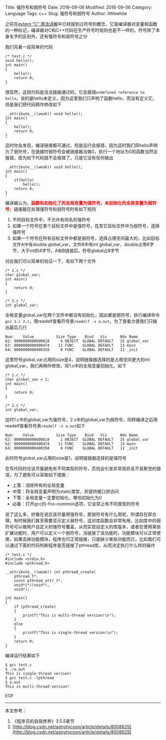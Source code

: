 Title: 强符号和弱符号
Date: 2016-09-06
Modified: 2016-09-06
Category: Language
Tags: c++
Slug: 强符号和弱符号
Author: littlewhite

之前在[extern “C” 用法详解](http://littlewhite.us/archives/240)中已经提到过符号的概念，它是编译器对变量和函数的一种标记，编译器对C和C++代码在生产符号时规则也是不一样的，符号除了本身名字的区别外，还有强符号和弱符号之分

我们先看一段简单的代码

	/* test.c */
	void hello();
	int main()
	{
		hello();
		return 0;
	}
很显然，这段代码是没法链接通过的，它会报错`undefined reference to hello`，说的是hello未定义，因为这里我们只声明了函数hello，而没有定义它。但是我们把代码稍作修改如下

	__attribute__((weak)) void hello();
	int main()
	{
		hello();
		return 0;
	}
这时你会发现，编译链接都可通过，但是运行会报错，因为这时我们将hello声明为了弱符号，在链接时弱符号会被链接器当做0，执行一个地址为0的函数当然会报错，改为如下代码就不会报错了，只是它没有任何输出

	__attribute__((weak)) void hello();
	int main()
	{
		if(hello)
			hello();
		return 0;
	}
编译器认为，<font color="red">**函数和初始化了的全局变量为强符号，未初始化的全局变量为弱符号**</font>，链接器在处理强符号和弱符号时有如下规则

1. 不同目标文件中，不允许有同名的强符号
2. 如果一个符号在某个目标文件中是强符号，在其它目标文件中为弱符号，选择强符号
3. 如果一个符号在所有目标文件中都是弱符号，选择占用空间最大的，比如目标文件A中有double global_var，文件B中有int global_var，double占用8字节，大于int的4字节，A和B链接后，符号global占8字节

对此我们可以简单的验证一下，有如下两个文件

	/* 1.c */
	char global_var;
	int main()
	{
		return 0;
	}
	
	/* 2.c */
	int global_var;
	
全局变量global_var在两个文件中都没有初始化，因此都是弱符号，执行编译命令`gcc 1.c 2.c`，用readelf查看符号表`readelf -s a.out`，为了查看方便我们只输出最后几行
	
	Num:    Value          Size Type    Bind   Vis      Ndx Name
	62: 0000000000600818     4 OBJECT  GLOBAL DEFAULT   25 global_var
	63: 0000000000400474    11 FUNC    GLOBAL DEFAULT   13 main
	64: 0000000000400358     0 FUNC    GLOBAL DEFAULT   11 _init
这里符号global_var占用的size是4，说明链接器选择的是占用空间更大的int global_var，我们再稍作修改，将1.c中的全局变量初始化，如下

	/* 1.c */
	char global_var = 1;
	int main()
	{
		return 0;
	}
	
	/* 2.c */
	int global_var;

这时1.c中的global_var为强符号，2.c中的global_var为弱符号，同样编译之后用readelf查看符号表`readelf -s a.out`如下
	
	Num:    Value          Size Type    Bind   Vis      Ndx Name
	62: 0000000000600818     1 OBJECT  GLOBAL DEFAULT   25 global_var
	63: 0000000000400474    11 FUNC    GLOBAL DEFAULT   13 main
	64: 0000000000400358     0 FUNC    GLOBAL DEFAULT   11 _init

此时符号global_var占用的size是1，说明链接器选择的是强符号

在写代码时应该尽量避免有不同类型的符号，否则会引发非常诡异且不易察觉的错误，为了避免可以采取如下措施：

* 上策：消除所有的全局变量  
* 中策：将全局变量声明为static类型，并提供接口供访问  
* 下策：全局变量一定要初始化，哪怕初始化为0  
* 必备：打开gcc的-fno-common选项，它会禁止有不同类型的符号

说了这么多，好像在说应该尽量用强符号，那弱符号有什么用呢，所谓存在即合理，有时候我们甚至需要显示定义弱符号，这对库函数会非常有用，比如库中的弱符号可以被用户自定义的强符号覆盖，从而实现自定义的库版本，或者在使用某些扩展功能时，用户可以定义一个弱符号，当链接了该功能时，功能模块可以正常使用，如果去掉功能模块，程序也可正常链接，只是缺少某些功能而已，比如我们可以通过下面的代码判断程序是否链接了pthread库，从而决定执行什么样的操作

	/* test.c */
	#include <stdio.h>
	#include <pthread.h>
	
	__attribute__((weak)) int pthread_create( 
		pthread_t*, 
		const pthread_attr_t*, 
		void*(*)(void*), 
		void*);

	int main()
	{
		if (pthread_create)
		{
			printf("This is multi-thread version!\n");
		}
		else
		{
			printf("This is single-thread version!\n");
		}
		return 0;
	}
编译运行结果如下

	$ gcc test.c
	$ ./a.out
	This is single-thread version!
	$ gcc test.c -lpthread
	$ a.out
	This is multi-thread version!
	
EOF
<hr>

本文参考：

1. 《程序员的自我修养》3.5.5章节
2. [http://blog.csdn.net/astrotycoon/article/details/8008629](http://blog.csdn.net/astrotycoon/article/details/8008629)
	

